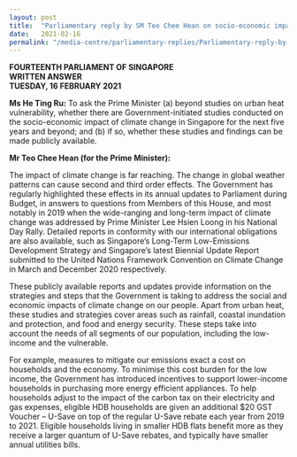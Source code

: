 ```yaml
---
layout: post
title:  "Parliamentary reply by SM Teo Chee Hean on socio-economic impact of climate change in Singapore"
date:   2021-02-16
permalink: "/media-centre/parliamentary-replies/Parliamentary-reply-by-SM-Teo-Chee-Hean-on-socio-economic-impact-of-climate-change-in-singapore"
---
```


**FOURTEENTH PARLIAMENT OF SINGAPORE  
WRITTEN ANSWER   
TUESDAY, 16 FEBRUARY 2021**  

**Ms He Ting Ru:**
To ask the Prime Minister (a) beyond studies on urban heat vulnerability, whether there are Government-initiated studies conducted on the socio-economic impact of climate change in Singapore for the next five years and beyond; and (b) if so, whether these studies and findings can be made publicly available.

**Mr Teo Chee Hean (for the Prime Minister):**

The impact of climate change is far reaching. The change in global weather patterns can cause second and third order effects. The Government has regularly highlighted these effects in its annual updates to Parliament during Budget, in answers to questions from Members of this House, and most notably in 2019 when the wide-ranging and long-term impact of climate change was addressed by Prime Minister Lee Hsien Loong in his National Day Rally. Detailed reports in conformity with our international obligations are also available, such as Singapore’s Long-Term Low-Emissions Development Strategy and Singapore’s latest Biennial Update Report submitted to the United Nations Framework Convention on Climate Change in March and December 2020 respectively. 

These publicly available reports and updates provide information on the strategies and steps that the Government is taking to address the social and economic impacts of climate change on our people. Apart from urban heat, these studies and strategies cover areas such as rainfall, coastal inundation and protection, and food and energy security.  These steps take into account the needs of all segments of our population, including the low-income and the vulnerable.

For example, measures to mitigate our emissions exact a cost on households and the economy. To minimise this cost burden for the low income, the Government has introduced incentives to support lower-income households in purchasing more energy efficient appliances. To help households adjust to the impact of the carbon tax on their electricity and gas expenses, eligible HDB households are given an additional $20 GST Voucher – U-Save on top of the regular U-Save rebate each year from 2019 to 2021. Eligible households living in smaller HDB flats benefit more as they receive a larger quantum of U-Save rebates, and typically have smaller annual utilities bills.
